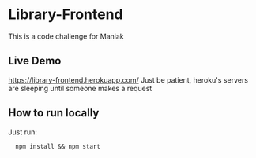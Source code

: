 # Library-Frontend
This is a code challenge for Maniak

## Live Demo
https://library-frontend.herokuapp.com/
Just be patient, heroku's servers are sleeping until someone makes a request

## How to run locally
Just run:
```
  npm install && npm start
```
